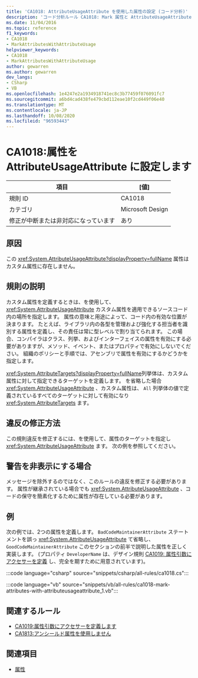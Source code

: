 ```yaml
---
title: 'CA1018: AttributeUsageAttribute を使用した属性の設定 (コード分析)'
description: 'コード分析ルール CA1018: Mark 属性と AttributeUsageAttribute の概要について説明します。'
ms.date: 11/04/2016
ms.topic: reference
f1_keywords:
- CA1018
- MarkAttributesWithAttributeUsage
helpviewer_keywords:
- CA1018
- MarkAttributesWithAttributeUsage
author: gewarren
ms.author: gewarren
dev_langs:
- CSharp
- VB
ms.openlocfilehash: 1e4247e2a1934918741ec8c3b77459f076091fc7
ms.sourcegitcommit: a6bd4cad438fe479cbd112eae10f2cd449f06e40
ms.translationtype: MT
ms.contentlocale: ja-JP
ms.lasthandoff: 10/08/2020
ms.locfileid: "96593443"
---
```

# <a name="ca1018-mark-attributes-with-attributeusageattribute"></a>CA1018:属性を AttributeUsageAttribute に設定します

| 項目                                     | [値]            |
|------------------------------------------|------------------|
| 規則 ID                                   | CA1018           |
| カテゴリ                                 | Microsoft Design |
| 修正が中断または非対応になっています | あり         |

## <a name="cause"></a>原因

この <xref:System.AttributeUsageAttribute?displayProperty=fullName> 属性はカスタム属性に存在しません。

## <a name="rule-description"></a>規則の説明

カスタム属性を定義するときは、を使用して、 <xref:System.AttributeUsageAttribute> カスタム属性を適用できるソースコード内の場所を指定します。 属性の意味と用途によって、コード内の有効な位置が決まります。 たとえば、ライブラリ内の各型を管理および強化する担当者を識別する属性を定義し、その責任は常に型レベルで割り当てられます。 この場合、コンパイラはクラス、列挙、およびインターフェイスの属性を有効にする必要がありますが、メソッド、イベント、またはプロパティで有効にしないでください。 組織のポリシーと手順では、アセンブリで属性を有効にするかどうかを指定します。

<xref:System.AttributeTargets?displayProperty=fullName>列挙体は、カスタム属性に対して指定できるターゲットを定義します。 を省略した場合 <xref:System.AttributeUsageAttribute> 、カスタム属性は、 `All` 列挙体の値で定義されているすべてのターゲットに対して有効になり <xref:System.AttributeTargets> ます。

## <a name="how-to-fix-violations"></a>違反の修正方法

この規則違反を修正するには、を使用して、属性のターゲットを指定し <xref:System.AttributeUsageAttribute> ます。 次の例を参照してください。

## <a name="when-to-suppress-warnings"></a>警告を非表示にする場合

メッセージを除外するのではなく、このルールの違反を修正する必要があります。 属性が継承されている場合でも <xref:System.AttributeUsageAttribute> 、コードの保守を簡素化するために属性が存在している必要があります。

## <a name="example"></a>例

次の例では、2つの属性を定義します。 `BadCodeMaintainerAttribute` ステートメントを誤っ <xref:System.AttributeUsageAttribute> て省略し、 `GoodCodeMaintainerAttribute` このセクションの前半で説明した属性を正しく実装します。 (プロパティ `DeveloperName` は、デザイン規則 [CA1019: 属性引数にアクセサーを定義](ca1019.md) し、完全を期すために用意されています)。

:::code language="csharp" source="snippets/csharp/all-rules/ca1018.cs":::

:::code language="vb" source="snippets/vb/all-rules/ca1018-mark-attributes-with-attributeusageattribute_1.vb":::

## <a name="related-rules"></a>関連するルール

- [CA1019:属性引数にアクセサーを定義します](ca1019.md)
- [CA1813:アンシールド属性を使用しません](ca1813.md)

## <a name="see-also"></a>関連項目

- [属性](../../../standard/design-guidelines/attributes.md)
